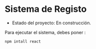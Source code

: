 <h1>Sistema de Registo</h1>

- Estado del proyecto: En construcción.

Para ejecutar el sistema, debes poner :

```npm intall react ```
